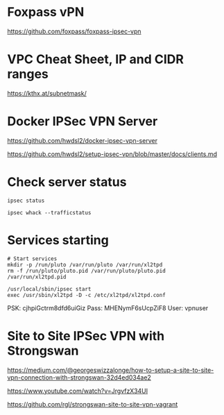 # Foxpass vPN

https://github.com/foxpass/foxpass-ipsec-vpn

# VPC Cheat Sheet, IP and CIDR ranges

https://kthx.at/subnetmask/


# Docker IPSec VPN Server

https://github.com/hwdsl2/docker-ipsec-vpn-server

https://github.com/hwdsl2/setup-ipsec-vpn/blob/master/docs/clients.md

# Check server status

```
ipsec status

ipsec whack --trafficstatus
```

# Services starting

```
# Start services
mkdir -p /run/pluto /var/run/pluto /var/run/xl2tpd
rm -f /run/pluto/pluto.pid /var/run/pluto/pluto.pid /var/run/xl2tpd.pid

/usr/local/sbin/ipsec start
exec /usr/sbin/xl2tpd -D -c /etc/xl2tpd/xl2tpd.conf
```

PSK: cjhpiGctrm8dfd6uiGiz
Pass: MHENymF6sUcpZiF8
User: vpnuser

# Site to Site IPSec VPN with Strongswan

https://medium.com/@georgeswizzalonge/how-to-setup-a-site-to-site-vpn-connection-with-strongswan-32d4ed034ae2

https://www.youtube.com/watch?v=JrgvfzX34UI

https://github.com/rgl/strongswan-site-to-site-vpn-vagrant
